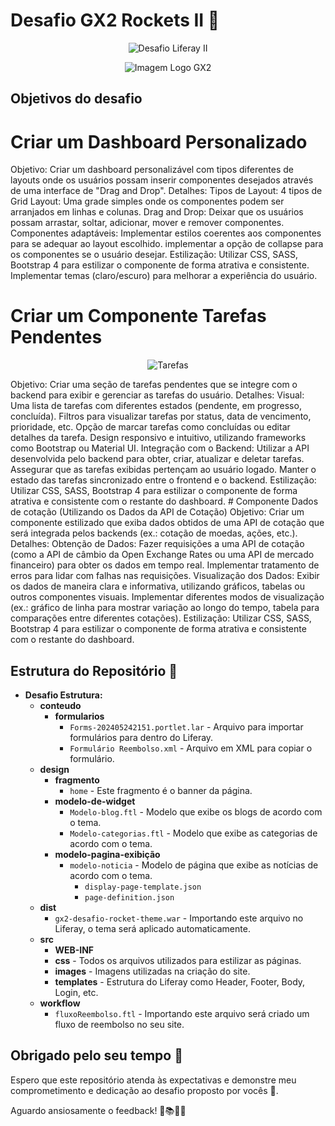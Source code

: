 # Desafio GX2 Rockets II 🚀
<p align="center">
  <img src="https://github.com/user-attachments/assets/3a287792-540d-488d-b5fc-91e85f348ef6" alt="Desafio Liferay II">
</p>

<p align="center">
  <img src="https://www.gx2.com.br/wp-content/uploads/2021/05/logo-gx2-branco.png" alt="Imagem Logo GX2">
</p>

## Objetivos do desafio
# Criar um Dashboard Personalizado
Objetivo: Criar um dashboard personalizável com tipos diferentes de layouts onde os usuários possam inserir componentes desejados através de uma interface de "Drag and Drop".
Detalhes:
Tipos de Layout:
4 tipos de Grid Layout: Uma grade simples onde os componentes podem ser arranjados em linhas e colunas.
Drag and Drop:
Deixar que os usuários possam arrastar, soltar, adicionar, mover e remover componentes.
Componentes adaptáveis:
Implementar estilos coerentes aos componentes para se adequar ao layout escolhido.
implementar a opção de collapse para os componentes se o usuário desejar.
Estilização:
Utilizar CSS, SASS, Bootstrap 4 para estilizar o componente de forma atrativa e consistente.
Implementar temas (claro/escuro) para melhorar a experiência do usuário.
 # Criar um Componente Tarefas Pendentes
 <p align="center">
  <img src="https://github.com/user-attachments/assets/a9d6bbd1-d7da-4748-98f3-38549f7e3804" alt="Tarefas">
</p>
Objetivo: Criar uma seção de tarefas pendentes que se integre com o backend para exibir e gerenciar as tarefas do usuário.
Detalhes:
Visual:
Uma lista de tarefas com diferentes estados (pendente, em progresso, concluída).
Filtros para visualizar tarefas por status, data de vencimento, prioridade, etc.
Opção de marcar tarefas como concluídas ou editar detalhes da tarefa.
Design responsivo e intuitivo, utilizando frameworks como Bootstrap ou Material UI.
Integração com o Backend:
Utilizar a API desenvolvida pelo backend para obter, criar, atualizar e deletar tarefas.
Assegurar que as tarefas exibidas pertençam ao usuário logado.
Manter o estado das tarefas sincronizado entre o frontend e o backend.
Estilização:
Utilizar CSS, SASS, Bootstrap 4 para estilizar o componente de forma atrativa e consistente com o restante do dashboard.
# Componente Dados de cotação (Utilizando os Dados da API de Cotação)
Objetivo: Criar um componente estilizado que exiba dados obtidos de uma API de cotação que será integrada pelos backends (ex.: cotação de moedas, ações, etc.).
Detalhes:
Obtenção de Dados:
Fazer requisições a uma API de cotação (como a API de câmbio da Open Exchange Rates ou uma API de mercado financeiro) para obter os dados em tempo real.
Implementar tratamento de erros para lidar com falhas nas requisições.
Visualização dos Dados:
Exibir os dados de maneira clara e informativa, utilizando gráficos, tabelas ou outros componentes visuais.
Implementar diferentes modos de visualização (ex.: gráfico de linha para mostrar variação ao longo do tempo, tabela para comparações entre diferentes cotações).
Estilização:
Utilizar CSS, SASS, Bootstrap 4 para estilizar o componente de forma atrativa e consistente com o restante do dashboard.


## Estrutura do Repositório 📂

- **Desafio Estrutura:**
  - **conteudo**
    - **formularios**
      - `Forms-202405242151.portlet.lar` - Arquivo para importar formulários para dentro do Liferay.
      - `Formulário Reembolso.xml` - Arquivo em XML para copiar o formulário.
  - **design**
    - **fragmento**
      - `home` - Este fragmento é o banner da página.
    - **modelo-de-widget**
      - `Modelo-blog.ftl` - Modelo que exibe os blogs de acordo com o tema.
      - `Modelo-categorias.ftl` - Modelo que exibe as categorias de acordo com o tema.
    - **modelo-pagina-exibição**
      - `modelo-noticia` - Modelo de página que exibe as notícias de acordo com o tema.
        - `display-page-template.json`
        - `page-definition.json`
  - **dist**
    - `gx2-desafio-rocket-theme.war` - Importando este arquivo no Liferay, o tema será aplicado automaticamente.
  - **src**
    - **WEB-INF**
    - **css** - Todos os arquivos utilizados para estilizar as páginas.
    - **images** - Imagens utilizadas na criação do site.
    - **templates** - Estrutura do Liferay como Header, Footer, Body, Login, etc.
  - **workflow**
    - `fluxoReembolso.ftl` - Importando este arquivo será criado um fluxo de reembolso no seu site.

## Obrigado pelo seu tempo 🌟

Espero que este repositório atenda às expectativas e demonstre meu comprometimento e dedicação ao desafio proposto por vocês 💚.

Aguardo ansiosamente o feedback! 🚀📚👨‍🎓

